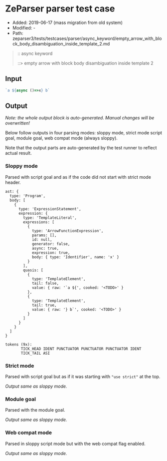 # ZeParser parser test case

- Added: 2019-06-17 (mass migration from old system)
- Modified: -
- Path: zeparser3/tests/testcases/parser/async_keyword/empty_arrow_with_block_body_disambiguation_inside_template_2.md

> :: async keyword
>
> ::> empty arrow with block body disambiguation inside template 2

## Input

`````js
`a ${async ()=>x} b`
`````

## Output

_Note: the whole output block is auto-generated. Manual changes will be overwritten!_

Below follow outputs in four parsing modes: sloppy mode, strict mode script goal, module goal, web compat mode (always sloppy).

Note that the output parts are auto-generated by the test runner to reflect actual result.

### Sloppy mode

Parsed with script goal and as if the code did not start with strict mode header.

`````
ast: {
  type: 'Program',
  body: [
    {
      type: 'ExpressionStatement',
      expression: {
        type: 'TemplateLiteral',
        expressions: [
          {
            type: 'ArrowFunctionExpression',
            params: [],
            id: null,
            generator: false,
            async: true,
            expression: true,
            body: { type: 'Identifier', name: 'x' }
          }
        ],
        quasis: [
          {
            type: 'TemplateElement',
            tail: false,
            value: { raw: '`a ${', cooked: '<TODO>' }
          },
          {
            type: 'TemplateElement',
            tail: true,
            value: { raw: '} b`', cooked: '<TODO>' }
          }
        ]
      }
    }
  ]
}

tokens (9x):
       TICK_HEAD IDENT PUNCTUATOR PUNCTUATOR PUNCTUATOR IDENT
       TICK_TAIL ASI
`````

### Strict mode

Parsed with script goal but as if it was starting with `"use strict"` at the top.

_Output same as sloppy mode._

### Module goal

Parsed with the module goal.

_Output same as sloppy mode._

### Web compat mode

Parsed in sloppy script mode but with the web compat flag enabled.

_Output same as sloppy mode._
